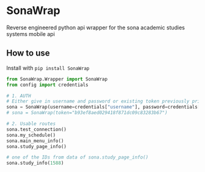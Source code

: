# SonaWrap
Reverse engineered python api wrapper for the sona academic studies systems mobile api

## How to use
Install with `pip install SonaWrap`

```python
from SonaWrap.Wrapper import SonaWrap
from config import credentials

# 1. AUTH
# Either give in username and password or existing token previously printed out to reuse authentication
sona = SonaWrap(username=credentials["username"], password=credentials["password"])
# sona = SonaWrap(token="b93ef8aed029418f871dc09c83283b67")

# 2. Usable routes
sona.test_connection()
sona.my_schedule()
sona.main_menu_info()
sona.study_page_info()

# one of the IDs from data of sona.study_page_info()
sona.study_info(1588)
```
